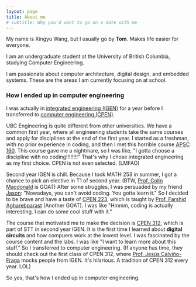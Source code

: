 ```yaml
---
layout: page
title: About me
# subtitle: Why you'd want to go on a date with me
---
```


My name is Xingyu Wang, but I usually go by **Tom**. Makes life easier for everyone.

I am an undergraduate student at the University of British Columbia, studying Computer Engineering. 

I am passionate about computer architecture, digital design, and embedded systems. These are the areas I am currently focusing on at school. 

### How I ended up in computer engineering

I was actually in [integrated engineering (IGEN)](https://www.igen.ubc.ca/) for a year before I transferred to [computer engineering (CPEN)](https://engineering.ubc.ca/programs/undergraduate/computer-engineering). 

UBC Engineering is quite different from other universities. We have a common first year, where all engineering students take the same courses and apply for disciplines at the end of the first year. I started as a freshman, with no prior experience in coding, and then I met this horrible course [APSC 160](https://courses.students.ubc.ca/browse-courses/course/COURSE_DEFINITION-3-973_20240901). This course gave me a nightmare, so I was like, "I gotta choose a discipline with no coding!!!!!!!!" That's why I chose integrated engineering as my first choice. CPEN is not even selected. (LMFAO)

Second year IGEN is chill. Because I took MATH 253 in summer, I got a chance to pick an elective in T1 of second year. (BTW, [Prof. Colin Macdonald](https://personal.math.ubc.ca/~cbm/) is GOAT) After some struggles, I was persuaded by my friend [Jason](https://github.com/Tassadaar): "Nowadays, you can't avoid coding. You gotta learn it." So I decided to be brave and have a taste of [CPEN 223](https://courses.students.ubc.ca/browse-courses/course/COURSE_DEFINITION-3-5502_20240901), which is taught by [Prof. Farshid Agharebparast](https://ece.ubc.ca/farshid-agharebparast/) (Another GOAT). I was like "Hmmm, coding is actually interesting. I can do some cool stuff with it." 

The course that motivated me to make the decision is [CPEN 312](https://ece.ubc.ca/courses/cpen-312/), which is part of STT in second year IGEN. It is the first time I learned about **digital circuits** and how compuers work at the lowest level. I was fascinated by the course content and the labs. I was like "I want to learn more about this stuff." So I transferred to computer engineering. (If anyone has time, they should check out the first class of CPEN 312, where [Prof. Jesús Calviño-Fraga](https://ece.ubc.ca/jesus-calvino-fraga/) mocks people from IGEN. It's hilarious. A tradition of CPEN 312 every year. LOL)

So yes, that's how I ended up in computer engineering.